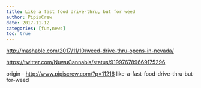 ```yaml
---
title: Like a fast food drive-thru, but for weed
author: PipisCrew
date: 2017-11-12
categories: [fun,news]
toc: true
---
```


http://mashable.com/2017/11/10/weed-drive-thru-opens-in-nevada/

https://twitter.com/NuwuCannabis/status/919976789669175296

origin - http://www.pipiscrew.com/?p=11216 like-a-fast-food-drive-thru-but-for-weed